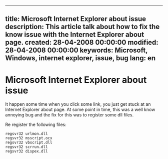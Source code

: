 -----
title: Microsoft Internet Explorer about issue
description: This article talk about how to fix the know issue with the Internet Explorer about page.
created: 28-04-2008 00:00:00
modified: 28-04-2008 00:00:00
keywords: Microsoft, Windows, internet explorer, issue, bug
lang: en
-----

# Microsoft Internet Explorer about issue

It happen some time when you click some link, you just get stuck at an Internet Explorer about page. At some point in 
time, this was a well know annoying bug and the fix for this was to register some dll files. 

Re register the following files:

    regsvr32 urlmon.dll
    regsvr32 msscript.ocx
    regsvr32 vbscript.dll
    regsvr32 scrrun.dll
    regsvr32 dispex.dll
